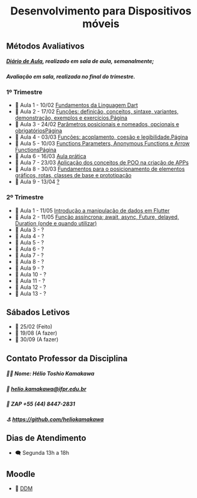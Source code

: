 <h1 align="center">Desenvolvimento para Dispositivos móveis</h1>

## Métodos Avaliativos 
##### [Diário de Aula](https://docs.google.com/spreadsheets/d/15S13zfmqAGGMFBtSC4jBQjm9qa6l00PePm_KsR_7hdc/edit#gid=0), realizado em sala de aula, semanalmente;
##### Avaliação em sala, realizada no final do trimestre.
### 1º Trimestre
* 📆 Aula 1 - 10/02 [Fundamentos da Linguagem Dart](https://github.com/ViniciusFerrariTR/DesenvolvimentoDM/tree/main/Primeiro%20Trimestre/atividades_dart) 
* 📆 Aula 2 - 17/02 [Funções: definição, conceitos, sintaxe, variantes, demonstração, exemplos e exercícios.Página](https://github.com/ViniciusFerrariTR/DesenvolvimentoDM/blob/main/Primeiro%20Trimestre/atividades_dart/bin/FundamentosBasicos.dart) 
* 📆 Aula 3 - 24/02 [Parâmetros posicionais e nomeados, opcionais e obrigatóriosPágina](https://github.com/ViniciusFerrariTR/DesenvolvimentoDM/blob/main/Primeiro%20Trimestre/atividades_dart/bin/sintaxeFuncoes.dart) 
* 📆 Aula 4 - 03/03 [Funções: acoplamento, coesão e legibilidade.Página](https://github.com/ViniciusFerrariTR/DesenvolvimentoDM/blob/main/Primeiro%20Trimestre/atividades_dart/lib/Atividade_Aula_16-03-2023/pratica02.dart) 
* 📆 Aula 5 - 10/03 [Functions Parameters, Anonymous Functions e Arrow FunctionsPágina](https://github.com/ViniciusFerrariTR/DesenvolvimentoDM/blob/main/Primeiro%20Trimestre/atividades_dart/lib/Atividade_Aula_16-03-2023/pratica02.dart) 
* 📆 Aula 6 - 16/03 [Aula prática](https://github.com/ViniciusFerrariTR/DesenvolvimentoDM/tree/main/Primeiro%20Trimestre/atividades_dart) 
* 📆 Aula 7 - 23/03 [Aplicação dos conceitos de POO na criação de APPs](https://github.com/ViniciusFerrariTR/DesenvolvimentoDM/tree/main/Primeiro%20Trimestre/atividades_flutter/projeto_um) 
* 📆 Aula 8 - 30/03 [Fundamentos para o posicionamento de elementos gráficos, rotas, classes de base e prototipação](https://github.com/ViniciusFerrariTR/DesenvolvimentoDM/tree/main/Primeiro%20Trimestre/atividades_flutter/projeto_dois) 
* 📆 Aula 9 - 13/04 [?]() 

### 2º Trimestre
* 📆 Aula 1 - 11/05 [Introdução a manipulação de dados em Flutter](https://github.com/ViniciusFerrariTR/DesenvolvimentoDM/tree/main/Segundo%20Trimestre/projetotrimestre/lib/view)
* 📆 Aula 2 - 11/05 [Função assíncrona; await, async, Future, delayed, Duration (onde e quando utilizar)](https://github.com/ViniciusFerrariTR/DesenvolvimentoDM/tree/main/Segundo%20Trimestre/projetotrimestre)
* 📆 Aula 3 - ?
* 📆 Aula 4 - ?
* 📆 Aula 5 - ?
* 📆 Aula 6 - ?
* 📆 Aula 7 - ?
* 📆 Aula 8 - ?
* 📆 Aula 9 - ?
* 📆 Aula 10 - ?
* 📆 Aula 11 - ?
* 📆 Aula 12 - ?
* 📆 Aula 13 - ?


## Sábados Letivos
* 📆 25/02  (Feito)
* 📆 19/08  (A fazer)
* 📆 30/09  (A fazer)

## Contato Professor da Disciplina 
##### 👨‍🏫 Nome: Hélio Toshio Kamakawa
##### 📧 helio.kamakawa@ifpr.edu.br
##### 📱 ZAP +55 (44) 8447-2831
##### ⚓ https://github.com/heliokamakawa

## Dias de Atendimento
* 🗨️ Segunda 13h a 18h

## Moodle
* 📖 [DDM](https://ava.ifpr.edu.br/course/view.php?id=10024)

